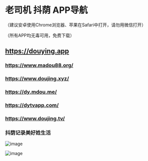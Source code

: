 # 老司机 抖荫 APP导航
（建议安卓使用Chrome浏览器、苹果在Safari中打开，请勿用微信打开） 

（所有APP均无毒可用，免费下载）

##  https://douying.app
### https://www.madou88.org/
### https://www.doujing.xyz/
### https://dy.mdou.me/
### https://dytvapp.com/
### https://www.doujing.tv/

### 抖荫记录美好姓生活
![image](https://user-images.githubusercontent.com/107183335/172826682-a4f23931-ccf4-479d-bd08-12e1d75e99a9.png)

![image](https://user-images.githubusercontent.com/107183335/172828434-d3c9d661-b3fd-432f-acc8-382048f6b88a.png)
